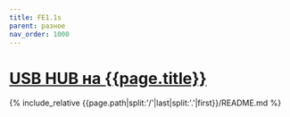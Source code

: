 ```yaml
---
title: FE1.1s
parent: разное
nav_order: 1000
---
```

# [USB HUB на {{page.title}}](https://github.com/mpp2508/{{page.path|split:'/'|last|split:'.'|first}})
{% include_relative {{page.path|split:'/'|last|split:'.'|first}}/README.md %}
